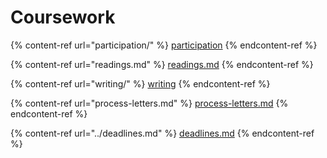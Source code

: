 # Coursework

{% content-ref url="participation/" %}
[participation](participation/)
{% endcontent-ref %}

{% content-ref url="readings.md" %}
[readings.md](readings.md)
{% endcontent-ref %}

{% content-ref url="writing/" %}
[writing](writing/)
{% endcontent-ref %}

{% content-ref url="process-letters.md" %}
[process-letters.md](process-letters.md)
{% endcontent-ref %}

{% content-ref url="../deadlines.md" %}
[deadlines.md](../deadlines.md)
{% endcontent-ref %}
